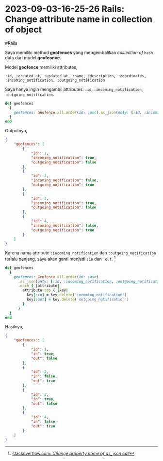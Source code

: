 # 2023-09-03-16-25-26 Rails: Change attribute name in collection of object

#Rails

Saya memiliki method **geofences** yang mengembalikan *colllection of* `hash` data dari model **geofeonce**.

Model **geofence** memiliki attributes,

```
:id, :created_at, :updated_at, :name, :description, :coordinates, :incoming_notification, :outgoing_notification
```

Saya hanya ingin mengambil attributes: `:id`, `:incoming_notification`, `:outgoing_notification`.

```ruby
def geofences
  {
    geofences: Geofence.all.order(id: :asc).as_json(only: [:id, :incoming_notification, :outgoing_notification])
  }
end
```

Outputnya,

```json
{
    "geofences": [
        {
            "id": 1,
            "incoming_notification": true,
            "outgoing_notification": false
        },
        {
            "id": 2,
            "incoming_notification": false,
            "outgoing_notification": true
        },
        {
            "id": 3,
            "incoming_notification": true,
            "outgoing_notification": false
        },
        {
            "id": 4,
            "incoming_notification": false,
            "outgoing_notification": true
        }
    ]
}
```

Karena nama attribute `:incoming_notification` dan `:outgoing_notification` terlalu panjang, saya akan ganti menjadi `:in` dan `:out`. [^1]

```ruby
def geofences
  {
    geofences: Geofence.all.order(id: :asc)
      .as_json(only: [:id, :incoming_notification, :outgoing_notification])
      .each { |attribute|
        attribute.tap { |key|
          key[:in] = key.delete('incoming_notification')
          key[:out] = key.delete('outgoing_notification')
        }
      }
  }
end
```

Hasilnya,

```json
{
    "geofences": [
        {
            "id": 1,
            "in": true,
            "out": false
        },
        {
            "id": 2,
            "in": false,
            "out": true
        },
        {
            "id": 3,
            "in": true,
            "out": false
        },
        {
            "id": 4,
            "in": false,
            "out": true
        }
    ]
}
```


[^1]: [stackoverflow.com: _Change property name of as_json call_](https://stackoverflow.com/a/33528446/4862516)

